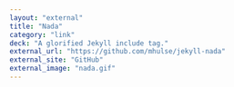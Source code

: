 ```yaml
---
layout: "external"
title: "Nada"
category: "link"
deck: "A glorified Jekyll include tag."
external_url: "https://github.com/mhulse/jekyll-nada"
external_site: "GitHub"
external_image: "nada.gif"
---
```

